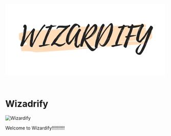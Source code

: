 ![](1234.png)

![Hello](Hello.gif)
# Wizadrify

<p align="left"> <img src="https://komarev.com/ghpvc/?username=Dev-Wizard&label=Views&color=blue&style=plastic" alt="Wizardify" /> </p>

Welcome to Wizardify!!!!!!!!!!

